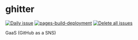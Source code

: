 # ghitter

[![Daily issue](
  https://github.com/eggplants/ghitter/actions/workflows/issue.yml/badge.svg
  )](
  https://github.com/eggplants/ghitter/actions/workflows/issue.yml
) [![pages-build-deployment](
    https://github.com/eggplants/ghitter/actions/workflows/pages/pages-build-deployment/badge.svg
  )](
  https://github.com/eggplants/ghitter/actions/workflows/pages/pages-build-deployment
) [![Delete all issues](
  https://github.com/eggplants/ghitter/actions/workflows/delete.yml/badge.svg
)](
  https://github.com/eggplants/ghitter/actions/workflows/delete.yml
)

GaaS (GitHub as a SNS)
